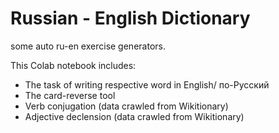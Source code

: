 # Russian - English Dictionary 
some auto ru-en exercise generators. 

This Colab notebook includes:
  - The task of writing respective word in English/ по-Русский
  - The card-reverse tool
  - Verb conjugation (data crawled from Wikitionary)
  - Adjective declension (data crawled from Wikitionary)

